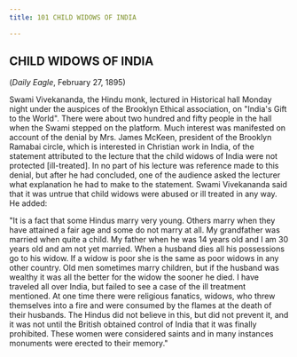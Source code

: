 ```yaml
---
title: 101 CHILD WIDOWS OF INDIA

---
```

  

## CHILD WIDOWS OF INDIA

(*Daily Eagle*, February 27, 1895)

Swami Vivekananda, the Hindu monk, lectured in Historical hall Monday
night under the auspices of the Brooklyn Ethical association, on
"India's Gift to the World". There were about two hundred and fifty
people in the hall when the Swami stepped on the platform. Much interest
was manifested on account of the denial by Mrs. James McKeen, president
of the Brooklyn Ramabai circle, which is interested in Christian work in
India, of the statement attributed to the lecture that the child widows
of India were not protected \[ill-treated\]. In no part of his lecture
was reference made to this denial, but after he had concluded, one of
the audience asked the lecturer what explanation he had to make to the
statement. Swami Vivekananda said that it was untrue that child widows
were abused or ill treated in any way. He added:

"It is a fact that some Hindus marry very young. Others marry when they
have attained a fair age and some do not marry at all. My grandfather
was married when quite a child. My father when he was 14 years old and I
am 30 years old and am not yet married. When a husband dies all his
possessions go to his widow. If a widow is poor she is the same as poor
widows in any other country. Old men sometimes marry children, but if
the husband was wealthy it was all the better for the widow the sooner
he died. I have traveled all over India, but failed to see a case of the
ill treatment mentioned. At one time there were religious fanatics,
widows, who threw themselves into a fire and were consumed by the flames
at the death of their husbands. The Hindus did not believe in this, but
did not prevent it, and it was not until the British obtained control of
India that it was finally prohibited. These women were considered saints
and in many instances monuments were erected to their memory."